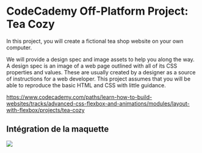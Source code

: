 # CodeCademy Off-Platform Project: Tea Cozy


In this project, you will create a fictional tea shop website on your own computer.

We will provide a design spec and image assets to help you along the way. A design spec is an image of a web page outlined with all of its CSS properties and values. These are usually created by a designer as a source of instructions for a web developer. This project assumes that you will be able to reproduce the basic HTML and CSS with little guidance.

https://www.codecademy.com/paths/learn-how-to-build-websites/tracks/advanced-css-flexbox-and-animations/modules/layout-with-flexbox/projects/tea-cozy 

## Intégration de la maquette 
<img src="https://content.codecademy.com/courses/freelance-1/unit-4/img-tea-cozy-redline.jpg">